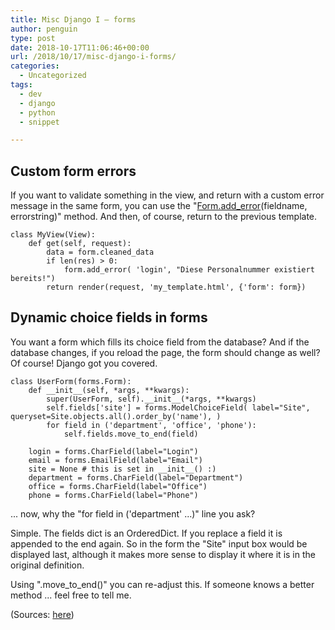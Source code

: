 ```yaml
---
title: Misc Django I – forms
author: penguin
type: post
date: 2018-10-17T11:06:46+00:00
url: /2018/10/17/misc-django-i-forms/
categories:
  - Uncategorized
tags:
  - dev
  - django
  - python
  - snippet

---
```

## Custom form errors

If you want to validate something in the view, and return with a custom error message in the same form, you can use the "[Form.add_error][1](fieldname, errorstring)" method. And then, of course, return to the previous template.

```
class MyView(View):
    def get(self, request):
        data = form.cleaned_data
        if len(res) > 0:
            form.add_error( 'login', "Diese Personalnummer existiert bereits!")
        return render(request, 'my_template.html', {'form': form})
```

## Dynamic choice fields in forms

You want a form which fills its choice field from the database? And if the database changes, if you reload the page, the form should change as well? Of course! Django got you covered.

```
class UserForm(forms.Form):
    def __init__(self, *args, **kwargs):
        super(UserForm, self).__init__(*args, **kwargs)
        self.fields['site'] = forms.ModelChoiceField( label="Site", queryset=Site.objects.all().order_by('name'), )
        for field in ('department', 'office', 'phone'):
            self.fields.move_to_end(field)

    login = forms.CharField(label="Login")
    email = forms.EmailField(label="Email")
    site = None # this is set in __init__() :)
    department = forms.CharField(label="Department")
    office = forms.CharField(label="Office")
    phone = forms.CharField(label="Phone")
```

... now, why the "for field in ('department' ...)" line you ask?

Simple. The fields dict is an OrderedDict. If you replace a field it is appended to the end again. So in the form the "Site" input box would be displayed last, although it makes more sense to display it where it is in the original definition.

Using ".move\_to\_end()" you can re-adjust this. If someone knows a better method ... feel free to tell me.

(Sources: [here][2])

 [1]: https://docs.djangoproject.com/en/2.1/ref/forms/api/#django.forms.Form.add_error
 [2]: http://www.ilian.io/django-forms-choicefield-with-dynamic-values/